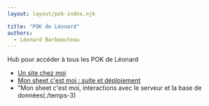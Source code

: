 ```yaml
---
layout: layout/pok-index.njk

title: "POK de Léonard"
authors:
  - Léonard Barbeauteau
---
```

<!-- Début Résumé -->
Hub pour accéder à tous les POK de Léonard
<!-- fin résumé -->

* [Un site chez moi](./temps-1)
* [Mon sheet c'est moi : suite et déploiement](./temps-2)
* "Mon sheet c'est moi, interactions avec le serveur et la base de données(./temps-3)
